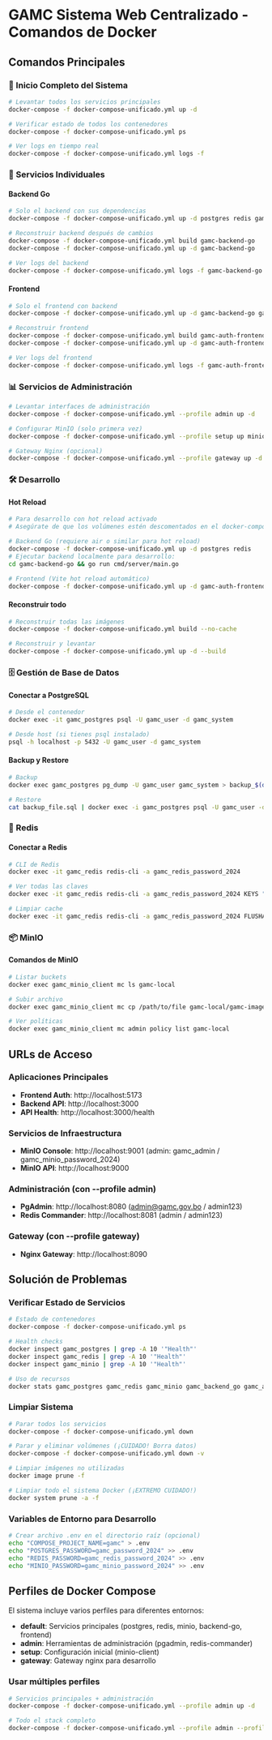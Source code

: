 # GAMC Sistema Web Centralizado - Comandos de Docker

## Comandos Principales

### 🚀 Inicio Completo del Sistema
```bash
# Levantar todos los servicios principales
docker-compose -f docker-compose-unificado.yml up -d

# Verificar estado de todos los contenedores
docker-compose -f docker-compose-unificado.yml ps

# Ver logs en tiempo real
docker-compose -f docker-compose-unificado.yml logs -f
```

### 🔧 Servicios Individuales

#### Backend Go
```bash
# Solo el backend con sus dependencias
docker-compose -f docker-compose-unificado.yml up -d postgres redis gamc-backend-go

# Reconstruir backend después de cambios
docker-compose -f docker-compose-unificado.yml build gamc-backend-go
docker-compose -f docker-compose-unificado.yml up -d gamc-backend-go

# Ver logs del backend
docker-compose -f docker-compose-unificado.yml logs -f gamc-backend-go
```

#### Frontend
```bash
# Solo el frontend con backend
docker-compose -f docker-compose-unificado.yml up -d gamc-backend-go gamc-auth-frontend

# Reconstruir frontend
docker-compose -f docker-compose-unificado.yml build gamc-auth-frontend
docker-compose -f docker-compose-unificado.yml up -d gamc-auth-frontend

# Ver logs del frontend
docker-compose -f docker-compose-unificado.yml logs -f gamc-auth-frontend
```

### 📊 Servicios de Administración
```bash
# Levantar interfaces de administración
docker-compose -f docker-compose-unificado.yml --profile admin up -d

# Configurar MinIO (solo primera vez)
docker-compose -f docker-compose-unificado.yml --profile setup up minio-client

# Gateway Nginx (opcional)
docker-compose -f docker-compose-unificado.yml --profile gateway up -d
```

### 🛠️ Desarrollo

#### Hot Reload
```bash
# Para desarrollo con hot reload activado
# Asegúrate de que los volúmenes estén descomentados en el docker-compose

# Backend Go (requiere air o similar para hot reload)
docker-compose -f docker-compose-unificado.yml up -d postgres redis
# Ejecutar backend localmente para desarrollo:
cd gamc-backend-go && go run cmd/server/main.go

# Frontend (Vite hot reload automático)
docker-compose -f docker-compose-unificado.yml up -d gamc-auth-frontend
```

#### Reconstruir todo
```bash
# Reconstruir todas las imágenes
docker-compose -f docker-compose-unificado.yml build --no-cache

# Reconstruir y levantar
docker-compose -f docker-compose-unificado.yml up -d --build
```

### 🗄️ Gestión de Base de Datos

#### Conectar a PostgreSQL
```bash
# Desde el contenedor
docker exec -it gamc_postgres psql -U gamc_user -d gamc_system

# Desde host (si tienes psql instalado)
psql -h localhost -p 5432 -U gamc_user -d gamc_system
```

#### Backup y Restore
```bash
# Backup
docker exec gamc_postgres pg_dump -U gamc_user gamc_system > backup_$(date +%Y%m%d_%H%M%S).sql

# Restore
cat backup_file.sql | docker exec -i gamc_postgres psql -U gamc_user -d gamc_system
```

### 🔴 Redis

#### Conectar a Redis
```bash
# CLI de Redis
docker exec -it gamc_redis redis-cli -a gamc_redis_password_2024

# Ver todas las claves
docker exec -it gamc_redis redis-cli -a gamc_redis_password_2024 KEYS "*"

# Limpiar cache
docker exec -it gamc_redis redis-cli -a gamc_redis_password_2024 FLUSHALL
```

### 📦 MinIO

#### Comandos de MinIO
```bash
# Listar buckets
docker exec gamc_minio_client mc ls gamc-local

# Subir archivo
docker exec gamc_minio_client mc cp /path/to/file gamc-local/gamc-images/

# Ver políticas
docker exec gamc_minio_client mc admin policy list gamc-local
```

## URLs de Acceso

### Aplicaciones Principales
- **Frontend Auth**: http://localhost:5173
- **Backend API**: http://localhost:3000
- **API Health**: http://localhost:3000/health

### Servicios de Infraestructura
- **MinIO Console**: http://localhost:9001 (admin: gamc_admin / gamc_minio_password_2024)
- **MinIO API**: http://localhost:9000

### Administración (con --profile admin)
- **PgAdmin**: http://localhost:8080 (admin@gamc.gov.bo / admin123)
- **Redis Commander**: http://localhost:8081 (admin / admin123)

### Gateway (con --profile gateway)
- **Nginx Gateway**: http://localhost:8090

## Solución de Problemas

### Verificar Estado de Servicios
```bash
# Estado de contenedores
docker-compose -f docker-compose-unificado.yml ps

# Health checks
docker inspect gamc_postgres | grep -A 10 '"Health"'
docker inspect gamc_redis | grep -A 10 '"Health"'
docker inspect gamc_minio | grep -A 10 '"Health"'

# Uso de recursos
docker stats gamc_postgres gamc_redis gamc_minio gamc_backend_go gamc_auth_frontend
```

### Limpiar Sistema
```bash
# Parar todos los servicios
docker-compose -f docker-compose-unificado.yml down

# Parar y eliminar volúmenes (¡CUIDADO! Borra datos)
docker-compose -f docker-compose-unificado.yml down -v

# Limpiar imágenes no utilizadas
docker image prune -f

# Limpiar todo el sistema Docker (¡EXTREMO CUIDADO!)
docker system prune -a -f
```

### Variables de Entorno para Desarrollo
```bash
# Crear archivo .env en el directorio raíz (opcional)
echo "COMPOSE_PROJECT_NAME=gamc" > .env
echo "POSTGRES_PASSWORD=gamc_password_2024" >> .env
echo "REDIS_PASSWORD=gamc_redis_password_2024" >> .env
echo "MINIO_PASSWORD=gamc_minio_password_2024" >> .env
```

## Perfiles de Docker Compose

El sistema incluye varios perfiles para diferentes entornos:

- **default**: Servicios principales (postgres, redis, minio, backend-go, frontend)
- **admin**: Herramientas de administración (pgadmin, redis-commander)
- **setup**: Configuración inicial (minio-client)
- **gateway**: Gateway nginx para desarrollo

### Usar múltiples perfiles
```bash
# Servicios principales + administración
docker-compose -f docker-compose-unificado.yml --profile admin up -d

# Todo el stack completo
docker-compose -f docker-compose-unificado.yml --profile admin --profile gateway --profile setup up -d
```